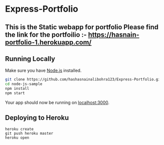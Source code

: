 # Express-Portfolio
This is the Static webapp for portfolio
Please find the link for the portfoilio :- https://hasnain-portfolio-1.herokuapp.com/
---

## Running Locally

Make sure you have [Node.js](http://nodejs.org/) installed.

```sh
git clone https://github.com/hashasnainalibohra123/Express-Portfolio.git # or clone your own fork
cd node-js-sample
npm install
npm start
```

Your app should now be running on [localhost:3000](http://localhost:3000/).

## Deploying to Heroku

```
heroku create
git push heroku master
heroku open
```
